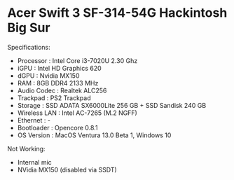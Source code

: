 # Acer Swift 3 SF-314-54G Hackintosh Big Sur

Specifications:

- Processor  : Intel Core i3-7020U 2.30 Ghz
- iGPU   : Intel HD Graphics 620
- dGPU : Nvidia MX150
- RAM   : 8GB DDR4 2133 MHz
- Audio Codec  : Realtek ALC256
- Trackpad  : PS2 Trackpad
- Storage : SSD ADATA SX6000Lite 256 GB + SSD Sandisk 240 GB
- Wireless LAN  : Intel AC-7265 (M.2 NGFF)
- Ethernet   : -
- Bootloader : Opencore 0.8.1
- OS Version : MacOS Ventura 13.0 Beta 1, Windows 10

Not Working:

- Internal mic
- NVidia MX150 (disabled via SSDT)
